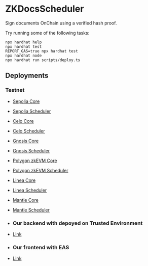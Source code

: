 # ZKDocsScheduler

Sign documents OnChain using a verified hash proof.

Try running some of the following tasks:

```shell
npx hardhat help
npx hardhat test
REPORT_GAS=true npx hardhat test
npx hardhat node
npx hardhat run scripts/deploy.ts
```

## Deployments

### Testnet
- [Sepolia Core](https://sepolia.etherscan.io/address/0x02CcFA1f950CDBde440a035025677F4d170abebF)
- [Sepolia Scheduler](https://sepolia.etherscan.io/address/0x02CcFA1f950CDBde440a035025677F4d170abebF)
- [Celo Core](https://alfajores.celoscan.io/address/0x32E2735553C54b19938907e387c47f36B7B89cC8)
- [Celo Scheduler](https://alfajores.celoscan.io/address/0xc7256041d9f92Ca126c1140b9359d63f8C4F703b)
- [Gnosis Core](https://gnosis-chiado.blockscout.com/address/0x02CcFA1f950CDBde440a035025677F4d170abebF)
- [Gnosis Scheduler](https://gnosis-chiado.blockscout.com/address/0x32E2735553C54b19938907e387c47f36B7B89cC8)
- [Polygon zkEVM Core](https://testnet-zkevm.polygonscan.com/address/0x32E2735553C54b19938907e387c47f36B7B89cC8)
- [Polygon zkEVM Scheduler](https://testnet-zkevm.polygonscan.com/address/0xc7256041d9f92Ca126c1140b9359d63f8C4F703b)
- [Linea Core](https://explorer.goerli.linea.build/address/0x32E2735553C54b19938907e387c47f36B7B89cC8)
- [Linea Scheduler](https://explorer.goerli.linea.build/address/0xc7256041d9f92Ca126c1140b9359d63f8C4F703b)
- [Mantle Core](https://explorer.testnet.mantle.xyz/address/0x32E2735553C54b19938907e387c47f36B7B89cC8)
- [Mantle Scheduler](https://explorer.testnet.mantle.xyz/address/0xc7256041d9f92Ca126c1140b9359d63f8C4F703b)

- ### Our backend with depoyed on Trusted Environment
- [Link](https://github.com/noskodmi/zk-docs-be/)

- ### Our frontend with EAS
- [Link](https://github.com/bobetbat/zk-docs-fe/)
